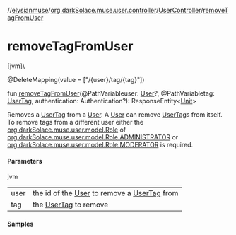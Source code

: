 //[elysianmuse](../../../index.md)/[org.darkSolace.muse.user.controller](../index.md)/[UserController](index.md)/[removeTagFromUser](remove-tag-from-user.md)

# removeTagFromUser

[jvm]\

@DeleteMapping(value = [&quot;/{user}/tag/{tag}&quot;])

fun [removeTagFromUser](remove-tag-from-user.md)(@PathVariableuser: [User](../../org.darkSolace.muse.user.model/-user/index.md)?, @PathVariabletag: [UserTag](../../org.darkSolace.muse.user.model/-user-tag/index.md), authentication: Authentication?): ResponseEntity&lt;[Unit](https://kotlinlang.org/api/latest/jvm/stdlib/kotlin/-unit/index.html)&gt;

Removes a [UserTag](../../org.darkSolace.muse.user.model/-user-tag/index.md) from a [User](../../org.darkSolace.muse.user.model/-user/index.md). A [User](../../org.darkSolace.muse.user.model/-user/index.md) can remove [UserTag](../../org.darkSolace.muse.user.model/-user-tag/index.md)s from itself. To remove tags from a different user either the [org.darkSolace.muse.user.model.Role](../../org.darkSolace.muse.user.model/-role/index.md) of [org.darkSolace.muse.user.model.Role.ADMINISTRATOR](../../org.darkSolace.muse.user.model/-role/-a-d-m-i-n-i-s-t-r-a-t-o-r/index.md) or [org.darkSolace.muse.user.model.Role.MODERATOR](../../org.darkSolace.muse.user.model/-role/-m-o-d-e-r-a-t-o-r/index.md) is required.

#### Parameters

jvm

| | |
|---|---|
| user | the id of the [User](../../org.darkSolace.muse.user.model/-user/index.md) to remove a [UserTag](../../org.darkSolace.muse.user.model/-user-tag/index.md) from |
| tag | the [UserTag](../../org.darkSolace.muse.user.model/-user-tag/index.md) to remove |

#### Samples
